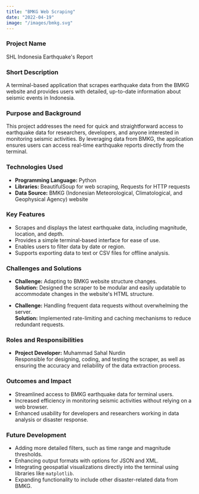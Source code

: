 ```yaml
---
title: "BMKG Web Scraping"
date: "2022-04-19"
image: "/images/bmkg.svg"
---
```


<!-- @format -->

### Project Name

SHL Indonesia Earthquake's Report

### Short Description

A terminal-based application that scrapes earthquake data from the BMKG website and provides users with detailed, up-to-date information about seismic events in Indonesia.

### Purpose and Background

This project addresses the need for quick and straightforward access to earthquake data for researchers, developers, and anyone interested in monitoring seismic activities. By leveraging data from BMKG, the application ensures users can access real-time earthquake reports directly from the terminal.

### Technologies Used

- **Programming Language:** Python
- **Libraries:** BeautifulSoup for web scraping, Requests for HTTP requests
- **Data Source:** BMKG (Indonesian Meteorological, Climatological, and Geophysical Agency) website

### Key Features

- Scrapes and displays the latest earthquake data, including magnitude, location, and depth.
- Provides a simple terminal-based interface for ease of use.
- Enables users to filter data by date or region.
- Supports exporting data to text or CSV files for offline analysis.

### Challenges and Solutions

- **Challenge:** Adapting to BMKG website structure changes.  
  **Solution:** Designed the scraper to be modular and easily updatable to accommodate changes in the website's HTML structure.

- **Challenge:** Handling frequent data requests without overwhelming the server.  
  **Solution:** Implemented rate-limiting and caching mechanisms to reduce redundant requests.

### Roles and Responsibilities

- **Project Developer:** Muhammad Sahal Nurdin  
  Responsible for designing, coding, and testing the scraper, as well as ensuring the accuracy and reliability of the data extraction process.

### Outcomes and Impact

- Streamlined access to BMKG earthquake data for terminal users.
- Increased efficiency in monitoring seismic activities without relying on a web browser.
- Enhanced usability for developers and researchers working in data analysis or disaster response.

### Future Development

- Adding more detailed filters, such as time range and magnitude thresholds.
- Enhancing output formats with options for JSON and XML.
- Integrating geospatial visualizations directly into the terminal using libraries like `matplotlib`.
- Expanding functionality to include other disaster-related data from BMKG.
